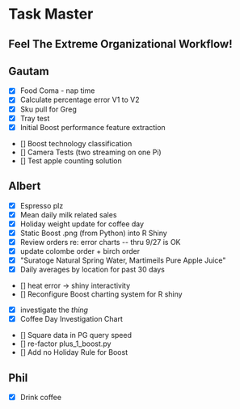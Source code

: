 
# Task Master
## Feel The Extreme Organizational Workflow!

## Gautam
- [x] Food Coma - nap time
- [x] Calculate percentage error V1 to V2
- [x] Sku pull for Greg
- [x] Tray test
- [x] Initial Boost performance feature extraction
- [] Boost technology classification
- [] Camera Tests (two streaming on one Pi)
- [] Test apple counting solution

## Albert
- [x] Espresso plz
- [x] Mean daily milk related sales
- [x] Holiday weight update for coffee day
- [x] Static Boost .png (from Python) into R Shiny
- [x] Review orders re: error charts -- thru 9/27 is OK
- [x] update colombe order + birch order
- [x] "Suratoge Natural Spring Water, Martimeils Pure Apple Juice"
- [x] Daily averages by location for past 30 days
- [] heat error -> shiny interactivity
- [] Reconfigure Boost charting system for R shiny
- [x] investigate the *thing*
- [x] Coffee Day Investigation Chart
- [] Square data in PG query speed
- [] re-factor plus_1_boost.py
- [] Add no Holiday Rule for Boost

## Phil
- [x] Drink coffee

